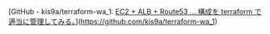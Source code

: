 [GitHub - kis9a/terraform-wa_1: [EC2 + ALB + Route53 ... 構成を terraform で適当に管理してみる。](https://zenn.dev/kis9a/scraps/ffbe3f8ebfc43f)](https://github.com/kis9a/terraform-wa_1)
